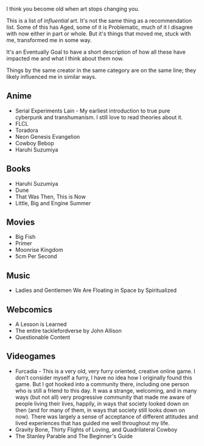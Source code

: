 I think you become old when art stops changing you.

This is a list of *influential* art. It's not the same thing as a recommendation list. Some of this has Aged, some of it is Problematic, much of it I disagree with now either in part or whole. But it's things that moved me, stuck with me, transformed me in some way.

It's an Eventually Goal to have a short description of how all these have impacted me and what I think about them now.

Things by the same creator in the same category are on the same line; they likely influenced me in similar ways.

Anime
-----

* Serial Experiments Lain - My earliest introduction to true pure cyberpunk and transhumanism. I still love to read theories about it.
* FLCL
* Toradora
* Neon Genesis Evangelion
* Cowboy Bebop
* Haruhi Suzumiya

Books
-----

* Haruhi Suzumiya
* Dune
* That Was Then, This is Now
* Little, Big and Engine Summer

Movies
------

* Big Fish
* Primer
* Moonrise Kingdom
* 5cm Per Second

Music
-----

* Ladies and Gentlemen We Are Floating in Space by Spiritualized

Webcomics
---------

* A Lesson is Learned
* The entire tacklefordverse by John Allison
* Questionable Content

Videogames
----------

* Furcadia - This is a very old, very furry oriented, creative online game. I don't consider myself a furry, I have no idea how I originally found this game. But I got hooked into a community there, including one person who is still a friend to this day. It was a strange, welcoming, and in many ways (but not all) very progressive community that made me aware of people living their lives, happily, in ways that society looked down on then (and for many of them, in ways that society still looks down on now). There was largely a sense of acceptance of different attitudes and lived experiences that has guided me well throughout my life.
* Gravity Bone, Thirty Flights of Loving, and Quadrilateral Cowboy
* The Stanley Parable and The Beginner's Guide
